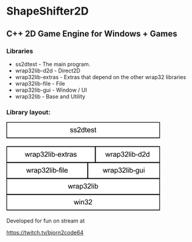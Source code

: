 # ShapeShifter2D

## C++ 2D Game Engine for Windows + Games

### Libraries

- ss2dtest - The main program.
- wrap32lib-d2d - Direct2D
- wrap32lib-extras - Extras that depend on the other wrap32 libraries
- wrap32lib-file - File
- wrap32lib-gui - Window / UI
- wrap32lib - Base and Utility

### Library layout:

![ss2d libraries](ss2dlibraries.png)

Developed for fun on stream at

https://twitch.tv/bjorn2code64


